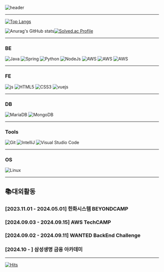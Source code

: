 ![header](https://capsule-render.vercel.app/api?type=slice&color=gradient&height=160&section=header&text=Hi!%20I'm%20Hoon!&fontAlign=50&fontAlignY=70&fontSize=90&fontColor=FFFFFF)

---

[![Top Langs](https://github-readme-stats.vercel.app/api/top-langs/?username=hoonjo123)](https://github.com/anuraghazra/github-readme-stats)


![Anurag's GitHub stats](https://github-readme-stats.vercel.app/api?username=hoonjo123&hide=contribs,prs&show_icons=true&theme=graywhite)[![Solved.ac Profile](http://mazassumnida.wtf/api/v2/generate_badge?boj=johoon030)](https://solved.ac/johoon030/)

---

### BE
![Java](https://img.shields.io/badge/Java-007396.svg?&style=for-the-badge&logo=Java&logoColor=white)
![Spring](https://img.shields.io/badge/Spring-6DB33F.svg?&style=for-the-badge&logo=Spring&logoColor=white)
![Python](https://img.shields.io/badge/Python-3776AB.svg?&style=for-the-badge&logo=Python&logoColor=white)
![NodeJs](https://img.shields.io/badge/nodedotjs-5FA04E.svg?&style=for-the-badge&logo=nodedotjs&logoColor=white)
![AWS](https://img.shields.io/badge/amazons3-569A31.svg?&style=for-the-badge&logo=amazons3&logoColor=white)
![AWS](https://img.shields.io/badge/amazonrds-527FFF.svg?&style=for-the-badge&logo=amazonrds&logoColor=white)
![AWS](https://img.shields.io/badge/amazonroute53-8C4FFF.svg?&style=for-the-badge&logo=amazonroute53&logoColor=white)

---

### FE
![js](https://img.shields.io/badge/JavaScript-F7DF1E?style=for-the-badge&logo=JavaScript&logoColor=white)
![HTML5](https://img.shields.io/badge/HTML5-E34F26.svg?&style=for-the-badge&logo=HTML5&logoColor=white)
![CSS3](https://img.shields.io/badge/CSS3-1572B6.svg?&style=for-the-badge&logo=CSS3&logoColor=white)
![vuejs](https://img.shields.io/badge/vuedotjs-4FC08D.svg?&style=for-the-badge&logo=vuejs&logoColor=white)

---

### DB
![MariaDB](https://img.shields.io/badge/mariadb-003545.svg?&style=for-the-badge&logo=mariadb&logoColor=white)
![MongoDB](https://img.shields.io/badge/mongodb-47A248.svg?&style=for-the-badge&logo=mongodb&logoColor=white)

---

### Tools
![Git](https://img.shields.io/badge/Git-F05032.svg?&style=for-the-badge&logo=Git&logoColor=white)
![IntelliJ](https://img.shields.io/badge/intellijidea-0071C5.svg?&style=for-the-badge&logo=intellijidea&logoColor=white)
![Visual Studio Code](https://img.shields.io/badge/Visual%20Studio%20Code-007ACC.svg?&style=for-the-badge&logo=Visual%20Studio%20Code&logoColor=white)

---

### OS
![Linux](https://img.shields.io/badge/linux-FCC624.svg?&style=for-the-badge&logo=linux&logoColor=white)

---

## 📚대외활동
### [2023.11.01 - 2024.05.01] 한화시스템 BEYONDCAMP
### [2024.09.03 - 2024.09.15] AWS TechCAMP
### [2024.09.02 - 2024.09.11] WANTED BackEnd Challenge
### [2024.10 - ] 삼성생명 금융 아카데미


---


[![Hits](https://hits.seeyoufarm.com/api/count/incr/badge.svg?url=https%3A%2F%2Fgithub.com%2Fgjbae1212%2Fhit-counter&count_bg=%23FBA2FF&title_bg=%23555555&icon=&icon_color=%23E7E7E7&title=hits&edge_flat=false)](https://hits.seeyoufarm.com)
